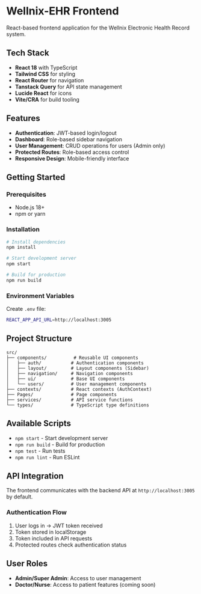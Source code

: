 # Wellnix-EHR Frontend

React-based frontend application for the Wellnix Electronic Health Record system.

## Tech Stack

- **React 18** with TypeScript
- **Tailwind CSS** for styling
- **React Router** for navigation
- **Tanstack Query** for API state management
- **Lucide React** for icons
- **Vite/CRA** for build tooling

## Features

- **Authentication**: JWT-based login/logout
- **Dashboard**: Role-based sidebar navigation
- **User Management**: CRUD operations for users (Admin only)
- **Protected Routes**: Role-based access control
- **Responsive Design**: Mobile-friendly interface

## Getting Started

### Prerequisites
- Node.js 18+
- npm or yarn

### Installation

```bash
# Install dependencies
npm install

# Start development server
npm start

# Build for production
npm run build
```

### Environment Variables

Create `.env` file:
```bash
REACT_APP_API_URL=http://localhost:3005
```

## Project Structure

```
src/
├── components/          # Reusable UI components
│   ├── auth/           # Authentication components
│   ├── layout/         # Layout components (Sidebar)
│   ├── navigation/     # Navigation components
│   ├── ui/             # Base UI components
│   └── users/          # User management components
├── contexts/           # React contexts (AuthContext)
├── Pages/              # Page components
├── services/           # API service functions
└── types/              # TypeScript type definitions
```

## Available Scripts

- `npm start` - Start development server
- `npm run build` - Build for production
- `npm test` - Run tests
- `npm run lint` - Run ESLint

## API Integration

The frontend communicates with the backend API at `http://localhost:3005` by default.

### Authentication Flow
1. User logs in → JWT token received
2. Token stored in localStorage
3. Token included in API requests
4. Protected routes check authentication status

## User Roles

- **Admin/Super Admin**: Access to user management
- **Doctor/Nurse**: Access to patient features (coming soon)